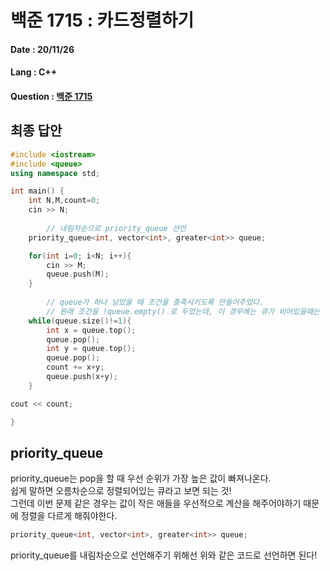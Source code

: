 # 백준 1715 : 카드정렬하기

#### Date : 20/11/26

#### Lang : C++ 

#### Question : [백준 1715](https://www.acmicpc.net/problem/1715)


## 최종 답안

```C++
#include <iostream>
#include <queue>
using namespace std;

int main() {
    int N,M,count=0;
    cin >> N;
	
		// 내림차순으로 priority_queue 선언  
    priority_queue<int, vector<int>, greater<int>> queue;

    for(int i=0; i<N; i++){
        cin >> M;
        queue.push(M);
    }
		
		// queue가 하나 남았을 때 조건을 충족시키도록 만들어주었다.
		// 원래 조건을 !queue.empty() 로 두었는데, 이 경우에는 큐가 비어있을때는 맨 마지막 push를 하지 않도록 처리를 따로 해줘야해서 아래와 같은 코드로 바꿔놨다.
    while(queue.size()!=1){
        int x = queue.top();
        queue.pop();
        int y = queue.top();
        queue.pop();
        count += x+y;
        queue.push(x+y);
    }

cout << count;

}
```

## priority_queue
priority_queue는 pop을 할 때 우선 순위가 가장 높은 값이 빠져나온다.  
쉽게 말하면 오름차순으로 정렬되어있는 큐라고 보면 되는 것!  
그런데 이번 문제 같은 경우는 값이 작은 애들을 우선적으로 계산을 해주어야하기 때문에 정렬을 다르게 해줘야한다.  
```c++
priority_queue<int, vector<int>, greater<int>> queue;
```  
priority_queue를 내림차순으로 선언해주기 위해선 위와 같은 코드로 선언하면 된다!  